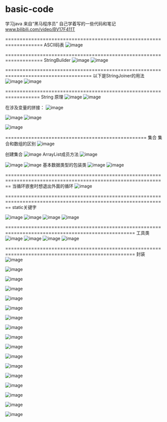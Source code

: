 # basic-code
学习java  来自“黑马程序员”
自己学着写的一些代码和笔记
www.bilibili.com/video/BV17F411T

===================================================================
ASCII码表
![image](https://user-images.githubusercontent.com/88382462/191399708-bb773f47-edba-4dc2-bd5e-e0a0f3a02a49.png)


===================================================================
StringBulider
![image](https://user-images.githubusercontent.com/88382462/191155163-0dd85d31-26d6-4895-b6db-71f2d8e48e37.png)
![image](https://user-images.githubusercontent.com/88382462/191155287-762282d0-aa3b-4bdd-914f-8a16fd8168b6.png)


====================================================================================
以下是StringJoiner的用法
![image](https://user-images.githubusercontent.com/88382462/191153955-746ade56-8bb6-4977-a477-283ca3bc60a8.png)
![image](https://user-images.githubusercontent.com/88382462/191154100-0753ce4d-bed5-4464-90f6-6e571ac6a467.png)

==================================================================
String 原理
![image](https://user-images.githubusercontent.com/88382462/191155697-a474ae17-1173-4f39-b7e1-50ad72a37499.png)
![image](https://user-images.githubusercontent.com/88382462/191155904-e568b602-ad33-4c75-878e-065b95103c9d.png)

在涉及变量的拼接：
![image](https://user-images.githubusercontent.com/88382462/191156880-ece65d93-e280-4cec-bf0f-25e77dac2d1d.png)

![image](https://user-images.githubusercontent.com/88382462/191157706-1e27a209-d65a-46c9-bb26-355eb8a9a50d.png)
![image](https://user-images.githubusercontent.com/88382462/191157852-7e1150a1-6dc9-41c2-a8f1-c083fe3ed9d1.png)

![image](https://user-images.githubusercontent.com/88382462/191158030-5208296e-7707-43b3-8512-1b8b639d74b2.png)

=================================================
集合
集合和数组的区别
![image](https://user-images.githubusercontent.com/88382462/191681113-d181f93b-dc67-463e-9b6d-de873e11c33d.png)

创建集合
![image](https://user-images.githubusercontent.com/88382462/191681168-12a4df9e-556c-4890-99c0-425ee8b83e4a.png)
ArrayList成员方法
![image](https://user-images.githubusercontent.com/88382462/191681202-a6828d87-5eac-4c7d-9125-196664de8416.png)

![image](https://user-images.githubusercontent.com/88382462/191681249-8ae97d4b-f69d-4d5c-b8b2-a8f252fdf324.png)
![image](https://user-images.githubusercontent.com/88382462/191681279-d47458c5-8cc2-4f5c-b31d-10c501e768a0.png)
基本数据类型的包装类
![image](https://user-images.githubusercontent.com/88382462/191681309-dbce7e0d-16d5-4614-835a-a61f72a16740.png)
![image](https://user-images.githubusercontent.com/88382462/191681357-4e1e2a00-12bc-4f50-a64b-504f986c4408.png)

==============================================================================================================
当循环嵌套时想退出外面的循环
![image](https://user-images.githubusercontent.com/88382462/191693489-485ca7dc-03ff-4051-9732-f7c087ecbdff.png)


==============================================================================================================
static关键字

![image](https://user-images.githubusercontent.com/88382462/192304073-f85684a5-954f-4247-94ed-fd353dc365c5.png)
![image](https://user-images.githubusercontent.com/88382462/192304670-74834351-597c-419f-81ae-a937055c4527.png)
![image](https://user-images.githubusercontent.com/88382462/192304854-b2bc9c63-b6af-40a4-97dd-7702be041948.png)
![image](https://user-images.githubusercontent.com/88382462/192305802-505213c1-8d53-464e-aaa1-3dad22fde0fb.png)


===================================================================================================
工具类
![image](https://user-images.githubusercontent.com/88382462/192308437-5af3525f-8043-4630-884f-09229393036d.png)
![image](https://user-images.githubusercontent.com/88382462/192309085-c3b4002e-7258-40f9-96b9-6c6544032a8d.png)
![image](https://user-images.githubusercontent.com/88382462/192316588-29ac02f0-db94-4db4-9e70-36f0d0739e66.png)
![image](https://user-images.githubusercontent.com/88382462/192316904-a425d31f-c6b4-4136-ae32-9f9706334dc3.png)


===================================================================================================
封装
![image](https://user-images.githubusercontent.com/88382462/192415469-a34ea306-7f65-4740-a7f8-a45de43af7d6.png)

![image](https://user-images.githubusercontent.com/88382462/192416569-a9f9a1c5-1e18-40b9-93c6-d66e6796cab8.png)

![image](https://user-images.githubusercontent.com/88382462/192416738-f0a01b2a-2978-47e7-a9a8-44a8f0367ab3.png)

![image](https://user-images.githubusercontent.com/88382462/192416905-b47ee3e4-53af-4321-947e-32c27edff7d6.png)

![image](https://user-images.githubusercontent.com/88382462/192417934-f56a5bfe-5ad1-42a5-aa6b-70eba4e3608e.png)

![image](https://user-images.githubusercontent.com/88382462/192418395-a71d9e29-980e-41d6-a9e1-dafb78cdb9f5.png)

![image](https://user-images.githubusercontent.com/88382462/192470608-a3ab47c5-96f0-410c-b124-2aad27d55e94.png)

![image](https://user-images.githubusercontent.com/88382462/192729991-69d7e9e4-02f7-4055-9c1f-014acd9bf3b7.png)

![image](https://user-images.githubusercontent.com/88382462/192730532-b4b46699-12e4-45f4-8e87-8c03b445ca37.png)

![image](https://user-images.githubusercontent.com/88382462/192733170-5553bda4-2439-49e5-b234-2851ef02bf16.png)

![image](https://user-images.githubusercontent.com/88382462/192733283-923e1df5-c625-4112-a248-e74e5a94cfcb.png)

![image](https://user-images.githubusercontent.com/88382462/192735006-f4046805-d193-4dc9-bbda-5903fc419dfd.png)

![image](https://user-images.githubusercontent.com/88382462/192735504-55e535e9-eee0-49fe-a52a-f2b3108a3d1d.png)

![image](https://user-images.githubusercontent.com/88382462/192736250-1be90fd5-642c-4b35-91a7-76ad5f3419d4.png)

![image](https://user-images.githubusercontent.com/88382462/192742068-11b7d9a9-1d72-4f36-afd8-be42e9f89454.png)

![image](https://user-images.githubusercontent.com/88382462/192742588-5d1e408a-ae98-44f2-89ce-a75ba33267d8.png)

![image](https://user-images.githubusercontent.com/88382462/192744675-ac244198-c158-4cab-827a-8151e9766c6e.png)






